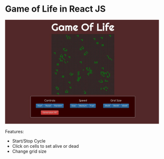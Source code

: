 # Game of Life in React JS

![alt text](./reactgameoflife.jpeg "Screenshot")

Features:
  * Start/Stop Cycle
  * Click on cells to set alive or dead
  * Change grid size